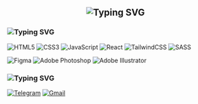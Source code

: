 <h2 align="center">
  <img src="https://readme-typing-svg.herokuapp.com?font=Lexend+Exa&weight=200&size=86&duration=4000&pause=2000&color=EFEFEF&background=1B1B1B00&center=false&vCenter=true&width=2641&height=120&lines=hi+there!;my+name+is+Ivan;i'm+a+frontend+developer+%26+web+designer" alt="Typing SVG" />
</h2>
<h3>
  <img src="https://readme-typing-svg.herokuapp.com?font=Lexend+Exa&weight=200&size=66&duration=1&pause=1&color=EFEFEF&background=1B1B1B00&vCenter=true&repeat=false&width=2641&height=120&lines=skills+and+tools" alt="Typing SVG" />
</h3>

![HTML5](https://img.shields.io/badge/html5-%231B1B1B.svg?style=for-the-badge&logo=html5&logoColor=EFEFEF)
![CSS3](https://img.shields.io/badge/css3-%231B1B1B.svg?style=for-the-badge&logo=css3&logoColor=EFEFEF)
![JavaScript](https://img.shields.io/badge/javascript-%231B1B1B.svg?style=for-the-badge&logo=javascript&logoColor=%23EFEFEF)
![React](https://img.shields.io/badge/react-%231B1B1B.svg?style=for-the-badge&logo=react&logoColor=%23EFEFEF)
![TailwindCSS](https://img.shields.io/badge/tailwindcss-%231B1B1B.svg?style=for-the-badge&logo=tailwind-css&logoColor=EFEFEF)
![SASS](https://img.shields.io/badge/SASS-1B1B1B.svg?style=for-the-badge&logo=SASS&logoColor=EFEFEF)

![Figma](https://img.shields.io/badge/figma-%231B1B1B.svg?style=for-the-badge&logo=figma&logoColor=EFEFEF)
![Adobe Photoshop](https://img.shields.io/badge/adobe%20photoshop-%231B1B1B.svg?style=for-the-badge&logo=adobe%20photoshop&logoColor=EFEFEF)
![Adobe Illustrator](https://img.shields.io/badge/adobe%20illustrator-%231B1B1B.svg?style=for-the-badge&logo=adobe%20illustrator&logoColor=EFEFEF)

<h3>
  <img src="https://readme-typing-svg.herokuapp.com?font=Lexend+Exa&weight=200&size=66&duration=1&pause=1&color=EFEFEF&background=1B1B1B00&vCenter=true&repeat=false&width=2641&height=120&lines=contact" alt="Typing SVG" />
</h3>

<a href="https://t.me/alkeev00">![Telegram](https://img.shields.io/badge/Telegram-1B1B1B?style=for-the-badge&logo=telegram&logoColor=EFEFEF)</a>
<a href="mailto:i.alkeev.iv@gmail.com">![Gmail](https://img.shields.io/badge/Gmail-1B1B1B?style=for-the-badge&logo=gmail&logoColor=EFEFEF)</a>
